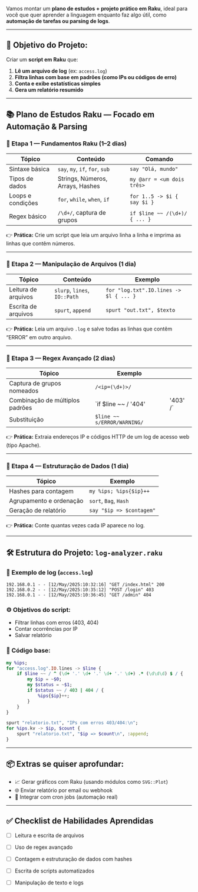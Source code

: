 Vamos montar um **plano de estudos + projeto prático em Raku**, ideal para você que quer aprender a linguagem enquanto faz algo útil, como **automação de tarefas ou parsing de logs**.

---

## 🎯 Objetivo do Projeto:

Criar um **script em Raku** que:

1. **Lê um arquivo de log** (ex: `access.log`)
2. **Filtra linhas com base em padrões (como IPs ou códigos de erro)**
3. **Conta e exibe estatísticas simples**
4. **Gera um relatório resumido**

---

## 📚 Plano de Estudos Raku — Focado em Automação & Parsing

### 🧩 Etapa 1 — Fundamentos Raku (1–2 dias)

| Tópico            | Conteúdo                         | Comando                       |
| ----------------- | -------------------------------- | ----------------------------- |
| Sintaxe básica    | `say`, `my`, `if`, `for`, `sub`  | `say "Olá, mundo"`            |
| Tipos de dados    | Strings, Números, Arrays, Hashes | `my @arr = <um dois três>`    |
| Loops e condições | `for`, `while`, `when`, `if`     | `for 1..5 -> $i { say $i }`   |
| Regex básico      | `/\d+/`, captura de grupos       | `if $line ~~ /(\d+)/ { ... }` |

👉 **Prática:** Crie um script que leia um arquivo linha a linha e imprima as linhas que contêm números.

---

### 🧩 Etapa 2 — Manipulação de Arquivos (1 dia)

| Tópico              | Conteúdo                     | Exemplo                                |
| ------------------- | ---------------------------- | -------------------------------------- |
| Leitura de arquivos | `slurp`, `lines`, `IO::Path` | `for "log.txt".IO.lines -> $l { ... }` |
| Escrita de arquivos | `spurt`, `append`            | `spurt "out.txt", $texto`              |

👉 **Prática:** Leia um arquivo `.log` e salve todas as linhas que contêm “ERROR” em outro arquivo.

---

### 🧩 Etapa 3 — Regex Avançado (2 dias)

| Tópico                          | Exemplo                     |           |
| ------------------------------- | --------------------------- | --------- |
| Captura de grupos nomeados      | `/<ip=(\d+)>/`              |           |
| Combinação de múltiplos padrões | \`if \$line \~\~ / '404'    | '403' /\` |
| Substituição                    | `$line ~~ s/ERROR/WARNING/` |           |

👉 **Prática:** Extraia endereços IP e códigos HTTP de um log de acesso web (tipo Apache).

---

### 🧩 Etapa 4 — Estruturação de Dados (1 dia)

| Tópico                  | Exemplo                  |
| ----------------------- | ------------------------ |
| Hashes para contagem    | `my %ips; %ips{$ip}++`   |
| Agrupamento e ordenação | `sort`, `Bag`, `Hash`    |
| Geração de relatório    | `say "$ip => $contagem"` |

👉 **Prática:** Conte quantas vezes cada IP aparece no log.

---

## 🛠️ Estrutura do Projeto: `log-analyzer.raku`

### 📄 Exemplo de log (`access.log`)

```
192.168.0.1 - - [12/May/2025:10:32:16] "GET /index.html" 200
192.168.0.2 - - [12/May/2025:10:35:12] "POST /login" 403
192.168.0.1 - - [12/May/2025:10:36:45] "GET /admin" 404
```

### ⚙️ Objetivos do script:

* Filtrar linhas com erros (403, 404)
* Contar ocorrências por IP
* Salvar relatório

### 🧪 Código base:

```raku
my %ips;
for "access.log".IO.lines -> $line {
    if $line ~~ / ^ (\d+ '.' \d+ '.' \d+ '.' \d+) .* (\d\d\d) $ / {
        my $ip = ~$0;
        my $status = ~$1;
        if $status ~~ / 403 | 404 / {
            %ips{$ip}++;
        }
    }
}

spurt "relatorio.txt", "IPs com erros 403/404:\n";
for %ips.kv -> $ip, $count {
    spurt "relatorio.txt", "$ip => $count\n", :append;
}
```

---

## 📦 Extras se quiser aprofundar:

* 📈 Gerar gráficos com Raku (usando módulos como `SVG::Plot`)
* 🌐 Enviar relatório por email ou webhook
* 🐚 Integrar com cron jobs (automação real)

---

## ✅ Checklist de Habilidades Aprendidas

* [ ] Leitura e escrita de arquivos
* [ ] Uso de regex avançado
* [ ] Contagem e estruturação de dados com hashes
* [ ] Escrita de scripts automatizados
* [ ] Manipulação de texto e logs

